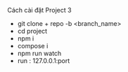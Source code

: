 Cách cài đặt Project 3  

+ git clone + repo -b <branch_name>
+ cd project 
+ npm i 
+ compose i 
+ npm run watch
+ run : 127.0.0.1:port 
